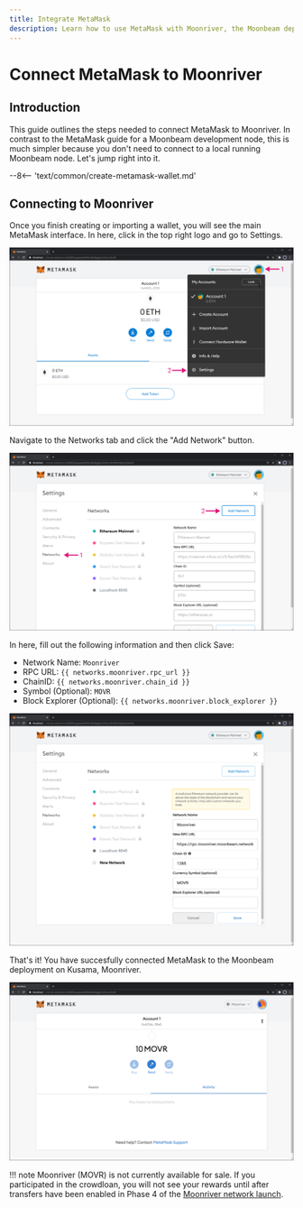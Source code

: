 ```yaml
---
title: Integrate MetaMask
description: Learn how to use MetaMask with Moonriver, the Moonbeam deployment on Kusama. This tutorial shows you how to connect a default installation of MetaMask to Moonriver.
---
```


# Connect MetaMask to Moonriver

## Introduction

This guide outlines the steps needed to connect MetaMask to Moonriver. In contrast to the MetaMask guide for a Moonbeam development node, this is much simpler because you don't need to connect to a local running Moonbeam node. Let's jump right into it.

--8<-- 'text/common/create-metamask-wallet.md'

## Connecting to Moonriver

Once you finish creating or importing a wallet, you will see the main MetaMask interface. In here, click in the top right logo and go to Settings.

![MetaMask3](/images/testnet/testnet-metamask3.png)

Navigate to the Networks tab and click the "Add Network" button.

![MetaMask4](/images/testnet/testnet-metamask4.png)

In here, fill out the following information and then click Save:

 - Network Name: `Moonriver`
 - RPC URL: `{{ networks.moonriver.rpc_url }}`
 - ChainID: `{{ networks.moonriver.chain_id }}`
 - Symbol (Optional): `MOVR`
 - Block Explorer (Optional): `{{ networks.moonriver.block_explorer }}`

![Add Moonriver to MetaMask](/images/moonriver/moonriver-integrate-metamask-1.png)

That's it! You have succesfully connected MetaMask to the Moonbeam deployment on Kusama, Moonriver.

![MetaMask connected to Moonriver](/images/moonriver/moonriver-integrate-metamask-2.png)

!!! note
    Moonriver (MOVR) is not currently available for sale. If you participated in the crowdloan, you will not see your rewards until after transfers have been enabled in Phase 4 of the [Moonriver network launch](https://moonbeam.network/networks/moonriver/launch/).